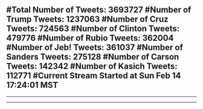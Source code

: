 #Total Number of Tweets: 3693727 
#Number of Trump Tweets: 1237063
#Number of Cruz Tweets: 724563
#Number of Clinton Tweets: 479776
#Number of Rubio Tweets: 362004
#Number of Jeb! Tweets: 361037
#Number of Sanders Tweets: 275128
#Number of Carson Tweets: 142342
#Number of Kasich Tweets: 112771
#Current Stream Started at Sun Feb 14 17:24:01 MST
---
---
---
